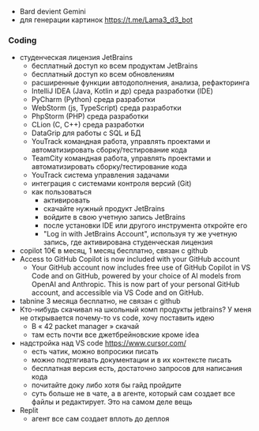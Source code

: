 * Bard devient Gemini
* для генерации картинок https://t.me/Lama3_d3_bot

### Coding
* студенческая лицензия JetBrains
  + бесплатный доступ ко всем продуктам JetBrains
  + бесплатный доступ ко всем обновлениям
  + расширенные функции автодополнения, анализа, рефакторинга
  + IntelliJ IDEA (Java, Kotlin и др) среда разработки (IDE) 
  + PyCharm (Python) среда разработки
  + WebStorm (js, TypeScript) среда разработки
  + PhpStorm (PHP) среда разработки
  + CLion (C, C++) среда разработки
  + DataGrip для работы с SQL и БД
  + YouTrack командная работа, управлять проектами и автоматизировать сборку/тестирование кода
  + TeamCity командная работа, управлять проектами и автоматизировать сборку/тестирование кода
  + YouTrack система управления задачами 
  + интеграция с системами контроля версий (Git)
  + как пользоваться
    - активировать
    - скачайте нужный продукт JetBrains
    - войдите в свою учетную запись JetBrains   
    - после установки IDE или другого инструмента откройте его
    - "Log in with JetBrains Account", используя ту же учетную запись, где активирована студенческая лицензия
* copilot 10€ в месяц, 1 месяц бесплатно, связан с github
* Access to GitHub Copilot is now included with your GitHub account
  + Your GitHub account now includes free use of GitHub Copilot in VS Code and on GitHub, powered by your choice of AI models from OpenAI and Anthropic. This is now part of your personal GitHub account, and accessible via VS Code and on GitHub.
* tabnine 3 месяца бесплатно, не связан с github
* Кто-нибудь скачивал на школьный комп продукты jetbrains? У меня не открывается почему-то vs code, хочу поставить идею
  + В « 42 packet manager » скачай
  + там есть почти все джетбрейновские кроме idea
* надстройка над VS code https://www.cursor.com/
  + есть чатик, можно вопросики писать
  + можно подтягивать документации и в их контексте писать
  + бесплатная версия есть, достаточно запросов для написания кода
  + почитайте доку либо хотя бы гайд пройдите
  + суть больше не в чате, а в агенте, который сам создает все файлы и редактирует. Это на самом деле вещь
* Replit
  + агент все сам создает вплоть до деплоя








